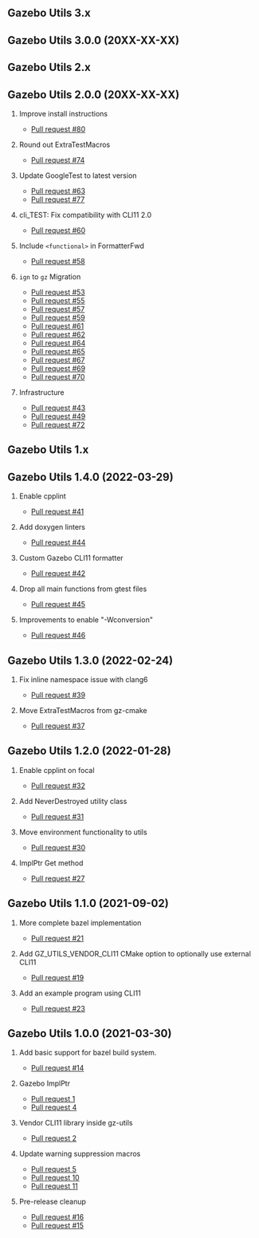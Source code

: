 ## Gazebo Utils 3.x

## Gazebo Utils 3.0.0 (20XX-XX-XX)

## Gazebo Utils 2.x

## Gazebo Utils 2.0.0 (20XX-XX-XX)

1. Improve install instructions
    * [Pull request #80](https://github.com/gazebosim/gz-utils/pull/80)

1. Round out ExtraTestMacros
    * [Pull request #74](https://github.com/gazebosim/gz-utils/pull/74)

1. Update GoogleTest to latest version
    * [Pull request #63](https://github.com/gazebosim/gz-utils/pull/63)
    * [Pull request #77](https://github.com/gazebosim/gz-utils/pull/77)

1. cli_TEST: Fix compatibility with CLI11 2.0
    * [Pull request #60](https://github.com/gazebosim/gz-utils/pull/60)

1. Include `<functional>` in FormatterFwd
    * [Pull request #58](https://github.com/gazebosim/gz-utils/pull/58)

1. `ign` to `gz` Migration
    * [Pull request #53](https://github.com/gazebosim/gz-utils/pull/53)
    * [Pull request #55](https://github.com/gazebosim/gz-utils/pull/55)
    * [Pull request #57](https://github.com/gazebosim/gz-utils/pull/57)
    * [Pull request #59](https://github.com/gazebosim/gz-utils/pull/59)
    * [Pull request #61](https://github.com/gazebosim/gz-utils/pull/61)
    * [Pull request #62](https://github.com/gazebosim/gz-utils/pull/62)
    * [Pull request #64](https://github.com/gazebosim/gz-utils/pull/64)
    * [Pull request #65](https://github.com/gazebosim/gz-utils/pull/65)
    * [Pull request #67](https://github.com/gazebosim/gz-utils/pull/67)
    * [Pull request #69](https://github.com/gazebosim/gz-utils/pull/69)
    * [Pull request #70](https://github.com/gazebosim/gz-utils/pull/70)

1. Infrastructure
    * [Pull request #43](https://github.com/gazebosim/gz-utils/pull/43)
    * [Pull request #49](https://github.com/gazebosim/gz-utils/pull/49)
    * [Pull request #72](https://github.com/gazebosim/gz-utils/pull/72)

## Gazebo Utils 1.x

## Gazebo Utils 1.4.0 (2022-03-29)

1. Enable cpplint
    * [Pull request #41](https://github.com/gazebosim/gz-utils/pull/41)

1. Add doxygen linters
    * [Pull request #44](https://github.com/gazebosim/gz-utils/pull/44)

1. Custom Gazebo CLI11 formatter
    * [Pull request #42](https://github.com/gazebosim/gz-utils/pull/42)

1. Drop all main functions from gtest files
    * [Pull request #45](https://github.com/gazebosim/gz-utils/pull/45)

1. Improvements to enable "-Wconversion"
    * [Pull request #46](https://github.com/gazebosim/gz-utils/pull/46)

## Gazebo Utils 1.3.0 (2022-02-24)

1. Fix inline namespace issue with clang6
    * [Pull request #39](https://github.com/gazebosim/gz-utils/pull/39)

1. Move ExtraTestMacros from gz-cmake
    * [Pull request #37](https://github.com/gazebosim/gz-utils/pull/37)

## Gazebo Utils 1.2.0 (2022-01-28)

1. Enable cpplint on focal
    * [Pull request #32](https://github.com/gazebosim/gz-utils/pull/32)

1. Add NeverDestroyed utility class
    * [Pull request #31](https://github.com/gazebosim/gz-utils/pull/31)

1. Move environment functionality to utils
    * [Pull request #30](https://github.com/gazebosim/gz-utils/pull/30)

1. ImplPtr Get method
    * [Pull request #27](https://github.com/gazebosim/gz-utils/pull/27)

## Gazebo Utils 1.1.0 (2021-09-02)

1. More complete bazel implementation
    * [Pull request #21](https://github.com/gazebosim/gz-utils/pull/21)

1. Add GZ_UTILS_VENDOR_CLI11 CMake option to optionally use external CLI11
    * [Pull request #19](https://github.com/gazebosim/gz-utils/pull/19)

1. Add an example program using CLI11
    * [Pull request #23](https://github.com/gazebosim/gz-utils/pull/23)

## Gazebo Utils 1.0.0 (2021-03-30)

1. Add basic support for bazel build system.
    * [Pull request #14](https://github.com/gazebosim/gz-utils/pull/14)

1. Gazebo ImplPtr
    * [Pull request 1](https://github.com/gazebosim/gz-utils/pull/1)
    * [Pull request 4](https://github.com/gazebosim/gz-utils/pull/4)

1. Vendor CLI11 library inside gz-utils
    * [Pull request 2](https://github.com/gazebosim/gz-utils/pull/2)

1. Update warning suppression macros
    * [Pull request 5](https://github.com/gazebosim/gz-utils/pull/5)
    * [Pull request 10](https://github.com/gazebosim/gz-utils/pull/10)
    * [Pull request 11](https://github.com/gazebosim/gz-utils/pull/11)

1. Pre-release cleanup
    * [Pull request #16](https://github.com/gazebosim/gz-utils/pull/16)
    * [Pull request #15](https://github.com/gazebosim/gz-utils/pull/15)
